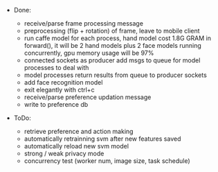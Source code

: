 * Done:

    + receive/parse frame processing message
    + preprocessing (flip + rotation) of frame, leave to mobile client
    + run caffe model for each process, hand model cost 1.8G GRAM in forward(), it will be 2 hand models
      plus 2 face models running concurrently, gpu memory usage will be 97%
    + connected sockets as producer add msgs to queue for model processes to deal with
    + model processes return results from queue to producer sockets
    + add face recognition model
    + exit elegantly with ctrl+c
    + receive/parse preference updation message
    + write to preference db

* ToDo:

    + retrieve preference and action making
    + automatically retrainning svm after new features saved
    + automatically reload new svm model
    + strong / weak privacy mode
    + concurrency test (worker num, image size, task schedule)

